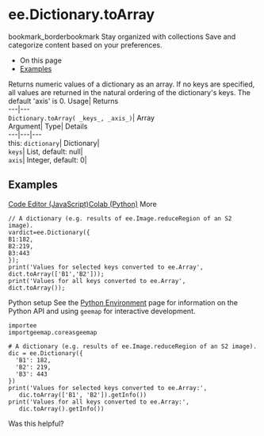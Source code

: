  
#  ee.Dictionary.toArray 
bookmark_borderbookmark Stay organized with collections  Save and categorize content based on your preferences.
  * On this page
  * [Examples](https://developers.google.com/earth-engine/apidocs/ee-dictionary-toarray#examples)


Returns numeric values of a dictionary as an array. If no keys are specified, all values are returned in the natural ordering of the dictionary's keys. The default 'axis' is 0. 
Usage| Returns  
---|---  
`Dictionary.toArray( _keys_, _axis_)`| Array  
Argument| Type| Details  
---|---|---  
this: `dictionary`| Dictionary|   
`keys`| List, default: null|   
`axis`| Integer, default: 0|   
## Examples
[Code Editor (JavaScript)](https://developers.google.com/earth-engine/apidocs/ee-dictionary-toarray#code-editor-javascript-sample)[Colab (Python)](https://developers.google.com/earth-engine/apidocs/ee-dictionary-toarray#colab-python-sample) More
```
// A dictionary (e.g. results of ee.Image.reduceRegion of an S2 image).
vardict=ee.Dictionary({
B1:182,
B2:219,
B3:443
});
print('Values for selected keys converted to ee.Array',
dict.toArray(['B1','B2']));
print('Values for all keys converted to ee.Array',
dict.toArray());
```
Python setup
See the [ Python Environment](https://developers.google.com/earth-engine/guides/python_install) page for information on the Python API and using `geemap` for interactive development.
```
importee
importgeemap.coreasgeemap
```
```
# A dictionary (e.g. results of ee.Image.reduceRegion of an S2 image).
dic = ee.Dictionary({
  'B1': 182,
  'B2': 219,
  'B3': 443
})
print('Values for selected keys converted to ee.Array:',
   dic.toArray(['B1', 'B2']).getInfo())
print('Values for all keys converted to ee.Array:',
   dic.toArray().getInfo())
```

Was this helpful?
